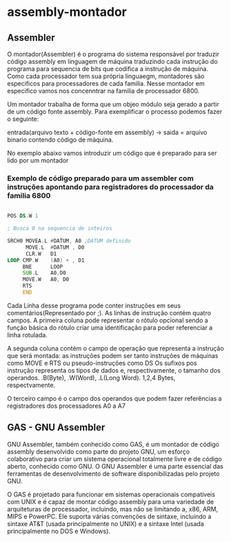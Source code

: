 # assembly-montador

## Assembler

O montador(Assembler) é o programa do sistema responsável por traduzir código assembly em linguagem de máquina traduzindo cada instrução do programa para sequencia de bits que codifica a instrução de máquina. Como cada processador tem sua própria linguaegm, montadores são especificos para processadores de cada familia. Nesse montador em especifico vamos nos concenntrar na familia de processador 6800. 

Um montador trabalha de forma que um objeo módulo seja gerado a partir de um código fonte assembly. Para exemplificar o processo podemos fazer o seguinte:

entrada(arquivo texto + código-fonte em assembly) -> saida = arquivo binario contendo código de máquina. 

No exemplo abaixo vamos introduzir um código que é preparado para ser lido por um montador


### Exemplo de código preparado para um assembler com instruções apontando para registradores do processador da familia 6800
```asm

POS DS.W 1

; Busca 0 na sequencia de inteiros

SRCH0 MOVEA.L #DATUM, A0 ;DATUM definido
      MOVE.L  #DATUM , D0
      CLR.W   D1
LOOP CMP.W    (A0) + , D1
     BNE      LOOP
     SUB.L    A0,D0
     MOVE.W   A0, D0
     RTS
     END

```

Cada Linha desse programa pode conter instruções em seus comentários(Representado por ;). As linhas de instrução contém quatro campos. A primeira coluna pode representar o rótulo opcional sendo a função básica do rótulo criar uma identificação para poder referenciar a linha rotulada. 

A segunda coluna contém o campo de operação que representa a instrução que será montada: as instruções podem ser tanto instruções de máquinas como MOVE e RTS ou pseudo-instruções como DS Os sufixos pos instrução representa os tipos de dados e, respectivamente, o tamanho dos operandos. .B(Byte), .W(Word), .L(Long Word). 1,2,4 Bytes, respectvamente. 

O terceiro campo é o campo dos operandos que podem fazer referências a registradores dos processadores A0 a A7

## GAS - GNU Assembler

GNU Assembler, também conhecido como GAS, é um montador de código assembly desenvolvido como parte do projeto GNU, um esforço colaborativo para criar um sistema operacional totalmente livre e de código aberto, conhecido como GNU. O GNU Assembler é uma parte essencial das ferramentas de desenvolvimento de software disponibilizadas pelo projeto GNU.

O GAS é projetado para funcionar em sistemas operacionais compatíveis com UNIX e é capaz de montar código assembly para uma variedade de arquiteturas de processador, incluindo, mas não se limitando a, x86, ARM, MIPS e PowerPC. Ele suporta várias convenções de sintaxe, incluindo a sintaxe AT&T (usada principalmente no UNIX) e a sintaxe Intel (usada principalmente no DOS e Windows).
